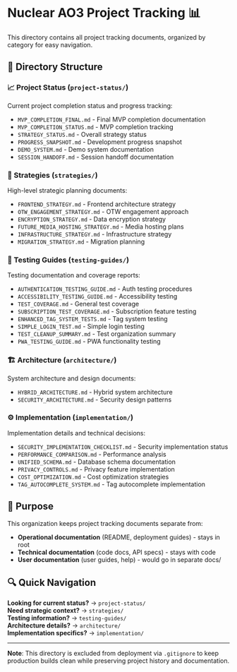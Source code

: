 # Nuclear AO3 Project Tracking 📊

This directory contains all project tracking documents, organized by category for easy navigation.

## 📁 **Directory Structure**

### **📈 Project Status** (`project-status/`)
Current project completion status and progress tracking:
- `MVP_COMPLETION_FINAL.md` - Final MVP completion documentation
- `MVP_COMPLETION_STATUS.md` - MVP completion tracking
- `STRATEGY_STATUS.md` - Overall strategy status
- `PROGRESS_SNAPSHOT.md` - Development progress snapshot
- `DEMO_SYSTEM.md` - Demo system documentation
- `SESSION_HANDOFF.md` - Session handoff documentation

### **🎯 Strategies** (`strategies/`)
High-level strategic planning documents:
- `FRONTEND_STRATEGY.md` - Frontend architecture strategy
- `OTW_ENGAGEMENT_STRATEGY.md` - OTW engagement approach
- `ENCRYPTION_STRATEGY.md` - Data encryption strategy
- `FUTURE_MEDIA_HOSTING_STRATEGY.md` - Media hosting plans
- `INFRASTRUCTURE_STRATEGY.md` - Infrastructure strategy
- `MIGRATION_STRATEGY.md` - Migration planning

### **🧪 Testing Guides** (`testing-guides/`)
Testing documentation and coverage reports:
- `AUTHENTICATION_TESTING_GUIDE.md` - Auth testing procedures
- `ACCESSIBILITY_TESTING_GUIDE.md` - Accessibility testing
- `TEST_COVERAGE.md` - General test coverage
- `SUBSCRIPTION_TEST_COVERAGE.md` - Subscription feature testing
- `ENHANCED_TAG_SYSTEM_TESTS.md` - Tag system testing
- `SIMPLE_LOGIN_TEST.md` - Simple login testing
- `TEST_CLEANUP_SUMMARY.md` - Test organization summary
- `PWA_TESTING_GUIDE.md` - PWA functionality testing

### **🏗️ Architecture** (`architecture/`)
System architecture and design documents:
- `HYBRID_ARCHITECTURE.md` - Hybrid system architecture
- `SECURITY_ARCHITECTURE.md` - Security design patterns

### **⚙️ Implementation** (`implementation/`)
Implementation details and technical decisions:
- `SECURITY_IMPLEMENTATION_CHECKLIST.md` - Security implementation status
- `PERFORMANCE_COMPARISON.md` - Performance analysis
- `UNIFIED_SCHEMA.md` - Database schema documentation
- `PRIVACY_CONTROLS.md` - Privacy feature implementation
- `COST_OPTIMIZATION.md` - Cost optimization strategies
- `TAG_AUTOCOMPLETE_SYSTEM.md` - Tag autocomplete implementation

## 🎯 **Purpose**

This organization keeps project tracking documents separate from:
- **Operational documentation** (README, deployment guides) - stays in root
- **Technical documentation** (code docs, API specs) - stays with code
- **User documentation** (user guides, help) - would go in separate docs/

## 🔍 **Quick Navigation**

**Looking for current status?** → `project-status/`  
**Need strategic context?** → `strategies/`  
**Testing information?** → `testing-guides/`  
**Architecture details?** → `architecture/`  
**Implementation specifics?** → `implementation/`

---

**Note**: This directory is excluded from deployment via `.gitignore` to keep production builds clean while preserving project history and documentation.
